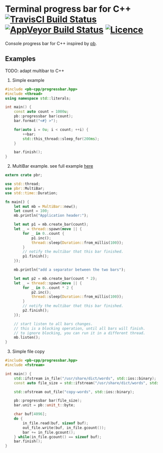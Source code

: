 # Terminal progress bar for C++ [![TravisCI Build Status](https://travis-ci.org/nabijaczleweli/pb-cpp.svg?branch=master)](https://travis-ci.org/nabijaczleweli/pb-cpp) [![AppVeyor Build Status](https://ci.appveyor.com/api/projects/status/7c1ghw38fowefi3s/branch/master?svg=true)](https://ci.appveyor.com/project/nabijaczleweli/pb-cpp/branch/master) [![Licence](https://img.shields.io/badge/license-MIT-blue.svg?style=flat)](LICENSE)
Console progress bar for C++ inspired by [pb](https://github.com/a8m/pb).

## Examples

TODO: adapt multibar to C++

1. Simple example

```cpp
#include <pb-cpp/progressbar.hpp>
#include <thread>
using namespace std::literals;

int main() {
	const auto count = 1000u;
	pb::progressbar bar(count);
	bar.format("<#} >");

	for(auto i = 0u; i < count; ++i) {
		++bar;
		std::this_thread::sleep_for(200ms);
	}

	bar.finish();
}
```

2. MultiBar example. see full example [here](https://github.com/a8m/pb/blob/master/examples/multi.rs)
```rust
extern crate pbr;

use std::thread;
use pbr::MultiBar;
use std::time::Duration;

fn main() {
	let mut mb = MultiBar::new();
	let count = 100;
	mb.println("Application header:");

	let mut p1 = mb.create_bar(count);
	let _ = thread::spawn(move || {
		for _ in 0..count {
			p1.inc();
			thread::sleep(Duration::from_millis(100));
		}
		// notify the multibar that this bar finished.
		p1.finish();
	});

	mb.println("add a separator between the two bars");

	let mut p2 = mb.create_bar(count * 2);
	let _ = thread::spawn(move || {
		for _ in 0..count * 2 {
			p2.inc();
			thread::sleep(Duration::from_millis(100));
		}
		// notify the multibar that this bar finished.
		p2.finish();
	});

	// start listen to all bars changes.
	// this is a blocking operation, until all bars will finish.
	// to ignore blocking, you can run it in a different thread.
	mb.listen();
}
```

3. Simple file copy

```cpp
#include <pb-cpp/progressbar.hpp>
#include <fstream>

int main() {
	std::ifstream in_file("/usr/share/dict/words", std::ios::binary);
	const auto file_size = std::ifstream("/usr/share/dict/words", std::ios::ate | std::ios::binary).tellg();

	std::ofstream out_file("copy-words", std::ios::binary);

	pb::progressbar bar(file_size);
	bar.unit = pb::unit_t::byte;

	char buf[4096];
	do {
		in_file.read(buf, sizeof buf);
		out_file.write(buf, in_file.gcount());
		bar += in_file.gcount();
	} while(in_file.gcount() == sizeof buf);
	bar.finish();
}
```
